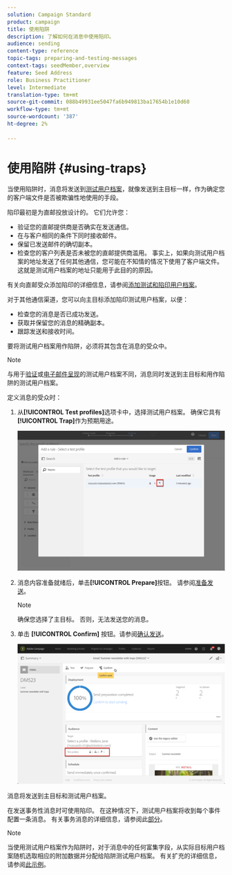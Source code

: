 ```yaml
---
solution: Campaign Standard
product: campaign
title: 使用陷阱
description: 了解如何在消息中使用陷印。
audience: sending
content-type: reference
topic-tags: preparing-and-testing-messages
context-tags: seedMember,overview
feature: Seed Address
role: Business Practitioner
level: Intermediate
translation-type: tm+mt
source-git-commit: 088b49931ee5047fa6b949813ba17654b1e10d60
workflow-type: tm+mt
source-wordcount: '387'
ht-degree: 2%

---
```



# 使用陷阱 {#using-traps}

当使用陷阱时，消息将发送到[测试用户档案](../../audiences/using/managing-test-profiles.md)，就像发送到主目标一样，作为确定您的客户端文件是否被欺骗性地使用的手段。

陷印最初是为直邮投放设计的。 它们允许您：

* 验证您的直邮提供商是否确实在发送通信。
* 在与客户相同的条件下同时接收邮件。
* 保留已发送邮件的确切副本。
* 检查您的客户列表是否未被您的直邮提供商滥用。 事实上，如果向测试用户档案的地址发送了任何其他通信，您可能在不知情的情况下使用了客户端文件。 这就是测试用户档案的地址只能用于此目的的原因。

有关向直邮受众添加陷印的详细信息，请参阅[添加测试和陷印用户档案](../../channels/using/defining-the-direct-mail-audience.md#adding-test-and-trap-profiles)。

对于其他通信渠道，您可以向主目标添加陷印测试用户档案，以便：

* 检查您的消息是否已成功发送。
* 获取并保留您的消息的精确副本。
* 跟踪发送和接收时间。

要将测试用户档案用作陷阱，必须将其包含在消息的受众中。

>[!NOTE]
>
>与用于[验证](../../sending/using/sending-proofs.md)或[电子邮件呈现](../../sending/using/email-rendering.md)的测试用户档案不同，消息同时发送到主目标和用作陷阱的测试用户档案。

定义消息的受众时：

1. 从&#x200B;**[!UICONTROL Test profiles]**&#x200B;选项卡中，选择测试用户档案。 确保它具有&#x200B;**[!UICONTROL Trap]**&#x200B;作为预期用途。

   ![](assets/trap_select.png)

1. 消息内容准备就绪后，单击&#x200B;**[!UICONTROL Prepare]**&#x200B;按钮。 请参阅[准备发送](../../sending/using/preparing-the-send.md)。
   >[!NOTE]
   >
   >确保您选择了主目标。 否则，无法发送您的消息。

1. 单击 **[!UICONTROL Confirm]** 按钮。请参阅[确认发送](../../sending/using/confirming-the-send.md)。

   ![](assets/trap_confirm.png)

消息将发送到主目标和测试用户档案。

在发送事务性消息时可使用陷印。 在这种情况下，测试用户档案将收到每个事件配置一条消息。 有关事务消息的详细信息，请参阅此[部分](../../channels/using/getting-started-with-transactional-msg.md)。

>[!NOTE]
>
>当使用测试用户档案作为陷阱时，对于消息中的任何富集字段，从实际目标用户档案随机选取相应的附加数据并分配给陷阱测试用户档案。 有关扩充的详细信息，请参阅[此示例](../../automating/using/enriching-profile-data-file.md)。
